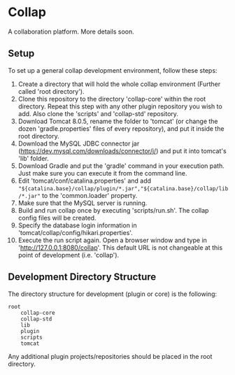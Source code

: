 # Collap

A collaboration platform. More details soon.


## Setup

To set up a general collap development environment, follow these steps:

1. Create a directory that will hold the whole collap environment (Further called 'root directory').
2. Clone this repository to the directory 'collap-core' within the root directory.
Repeat this step with any other plugin repository you wish to add. Also clone the 'scripts' and 'collap-std' repository.
3. Download Tomcat 8.0.5, rename the folder to 'tomcat' (or change the dozen 'gradle.properties' files of every repository),
and put it inside the root directory.
4. Download the MySQL JDBC connector jar (https://dev.mysql.com/downloads/connector/j/) and put it into tomcat's 'lib' folder.
5. Download Gradle and put the 'gradle' command in your execution path. Just make sure you can execute it from the command line.
6. Edit 'tomcat/conf/catalina.properties' and add `"${catalina.base}/collap/plugin/*.jar","${catalina.base}/collap/lib/*.jar"`
to the 'common.loader' property.
7. Make sure that the MySQL server is running.
8. Build and run collap once by executing 'scripts/run.sh'. The collap config files will be created.
9. Specify the database login information in 'tomcat/collap/config/hikari.properties'.
10. Execute the run script again. Open a browser window and type in 'http://127.0.0.1:8080/collap'. This default URL is not changeable at this point of development (i.e. 'collap').


## Development Directory Structure

The directory structure for development (plugin or core) is the following:

    root
        collap-core
        collap-std
        lib
        plugin
        scripts
        tomcat

Any additional plugin projects/repositories should be placed in the root directory.